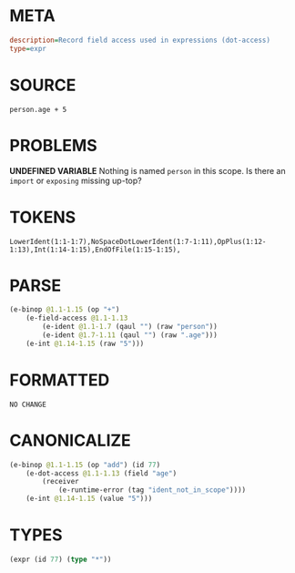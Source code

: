 # META
~~~ini
description=Record field access used in expressions (dot-access)
type=expr
~~~
# SOURCE
~~~roc
person.age + 5
~~~
# PROBLEMS
**UNDEFINED VARIABLE**
Nothing is named `person` in this scope.
Is there an `import` or `exposing` missing up-top?

# TOKENS
~~~zig
LowerIdent(1:1-1:7),NoSpaceDotLowerIdent(1:7-1:11),OpPlus(1:12-1:13),Int(1:14-1:15),EndOfFile(1:15-1:15),
~~~
# PARSE
~~~clojure
(e-binop @1.1-1.15 (op "+")
	(e-field-access @1.1-1.13
		(e-ident @1.1-1.7 (qaul "") (raw "person"))
		(e-ident @1.7-1.11 (qaul "") (raw ".age")))
	(e-int @1.14-1.15 (raw "5")))
~~~
# FORMATTED
~~~roc
NO CHANGE
~~~
# CANONICALIZE
~~~clojure
(e-binop @1.1-1.15 (op "add") (id 77)
	(e-dot-access @1.1-1.13 (field "age")
		(receiver
			(e-runtime-error (tag "ident_not_in_scope"))))
	(e-int @1.14-1.15 (value "5")))
~~~
# TYPES
~~~clojure
(expr (id 77) (type "*"))
~~~

